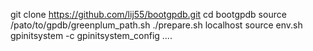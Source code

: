 git clone https://github.com/lij55/bootgpdb.git
cd bootgpdb
source /pato/to/gpdb/greenplum_path.sh
./prepare.sh localhost
source env.sh 
gpinitsystem -c gpinitsystem_config
....
